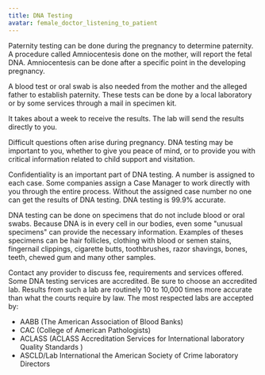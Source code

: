 ```yaml
---
title: DNA Testing
avatar: female_doctor_listening_to_patient
---
```


Paternity testing can be done during the pregnancy to determine
paternity. A procedure called Amniocentesis done on the mother, will
report the fetal DNA. Amniocentesis can be done after a specific point
in the developing pregnancy.

A blood test or oral swab is also needed from the mother and the alleged
father to establish paternity. These tests can be done by a local
laboratory or by some services through a mail in specimen kit.

It takes about a week to receive the results. The lab will send the
results directly to you.

Difficult questions often arise during pregnancy. DNA testing may be
important to you, whether to give you peace of mind, or to provide you
with critical information related to child support and visitation.

Confidentiality is an important part of DNA testing. A number is
assigned to each case. Some companies assign a Case Manager to work
directly with you through the entire process. Without the assigned case
number no one can get the results of DNA testing. DNA testing is 99.9%
accurate.

DNA testing can be done on specimens that do not include blood or oral
swabs. Because DNA is in every cell in our bodies, even some "unusual
specimens" can provide the necessary information. Examples of theses
specimens can be hair follicles, clothing with blood or semen stains,
fingernail clippings, cigarette butts, toothbrushes, razor shavings,
bones, teeth, chewed gum and many other samples.

Contact any provider to discuss fee, requirements and services offered.
Some DNA testing services are accredited. Be sure to choose an
accredited lab. Results from such a lab are routinely 10 to 10,000 times
more accurate than what the courts require by law. The most respected
labs are accepted by:

- AABB (The American Association of Blood Banks)
- CAC  (College of American Pathologists)
- ACLASS  (ACLASS Accreditation Services for International laboratory
  Quality Standards )
- ASCLD/Lab International the American Society of Crime laboratory
  Directors

